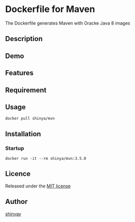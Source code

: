 # Dockerfile for Maven

The Dockerfile generates Maven with Oracke Java 8 images

## Description


## Demo


## Features


## Requirement


## Usage

`docker pull shinya/mvn`

## Installation

### Startup
`docker run -it --rm shinya/mvn:3.5.0`

## Licence

Released under the [MIT license](https://gist.githubusercontent.com/shinyay/56e54ee4c0e22db8211e05e70a63247e/raw/44f0f4de510b4f2b918fad3c91e0845104092bff/LICENSE)

## Author

[shinyay](https://github.com/shinyay)
